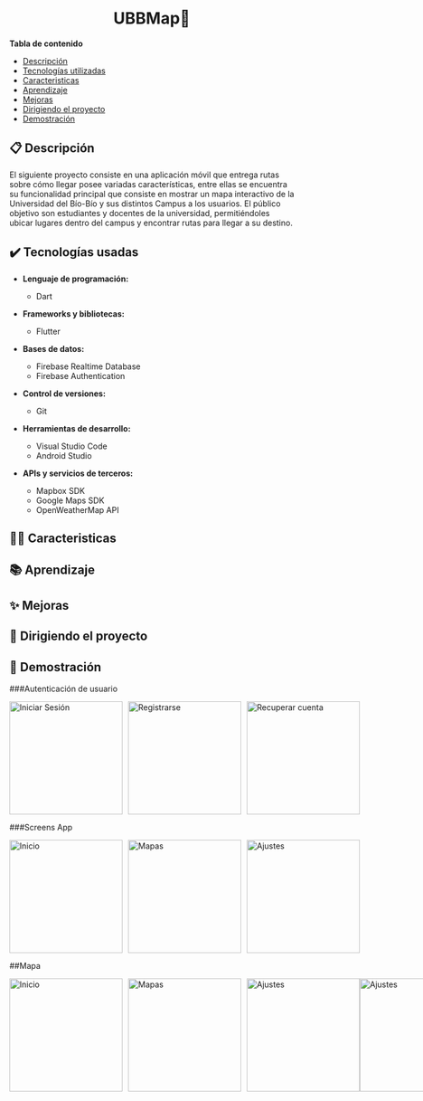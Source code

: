 <h1 align="center"> UBBMap🚶 </h1>


**Tabla de contenido**   
* [Descripción](#descripcion)
* [Tecnologías utilizadas](#tec-util)
* [Caracteristicas](#caract)
* [Aprendizaje](#aprendizaje)
* [Mejoras](#mejora)
* [Dirigiendo el proyecto](#instrucciones)
* [Demostración](#img)
## 📋 Descripción<a name="descripcion"></a>
   El siguiente proyecto consiste en una aplicación móvil que entrega rutas sobre cómo llegar posee variadas características, entre ellas se encuentra su funcionalidad principal que consiste en mostrar un mapa interactivo de la Universidad del Bío-Bío y sus distintos Campus a los usuarios. El público objetivo son estudiantes y docentes de la universidad, permitiéndoles ubicar lugares dentro del campus y encontrar rutas para llegar a su destino.

## ✔️ Tecnologías usadas<a name="tec-util"></a>

* <b>Lenguaje de programación:</b>
  * Dart

* <b>Frameworks y bibliotecas:</b>
  * Flutter
    
* <b>Bases de datos:</b>
  * Firebase Realtime Database
  * Firebase Authentication
    
* <b>Control de versiones:</b>
  * Git
    
* <b>Herramientas de desarrollo:</b>
  * Visual Studio Code
  * Android Studio
    
* <b>APIs y servicios de terceros:</b>
  * Mapbox SDK
  * Google Maps SDK
  * OpenWeatherMap API

## 👦🍳 Caracteristicas<a name="caract"></a>
## 📚 Aprendizaje<a name="aprendizaje"></a>
## ✨ Mejoras<a name="mejora"></a>
## 🚦 Dirigiendo el proyecto<a name="instrucciones"></a>
## 📱 Demostración<a name="img"></a>

###Autenticación de usuario
<div style="display:flex;">
    <img src="https://github.com/IvanParada/ubb/assets/118088453/1a797394-7451-4c4d-b176-6f4bac09aafa" alt="Iniciar Sesión" style="width:200px; margin-right:10px;">
    <img src="https://github.com/IvanParada/ubb/assets/118088453/52b8c0a4-d308-45ca-855c-a7c9d7d48c45" alt="Registrarse" style="width:200px; margin-right:10px;">
    <img src="https://github.com/IvanParada/ubb/assets/118088453/836abc24-944d-4d39-8d96-8057b81c4479" alt="Recuperar cuenta" style="width:200px;">
</div>


###Screens App
<div style="display:flex;">
    <img src="https://github.com/IvanParada/ubb/assets/118088453/b5c3cca3-ecff-4a74-a91b-88d02c460e20" alt="Inicio" style="width:200px; margin-right:10px;">
    <img src="https://github.com/IvanParada/ubb/assets/118088453/da812494-288b-4033-8218-4f173bda2270" alt="Mapas" style="width:200px; margin-right:10px;">
    <img src="[https://github.com/IvanParada/ubb/assets/118088453/836abc24-944d-4d39-8d96-8057b81c4479](https://github.com/IvanParada/ubb/assets/118088453/e6210685-f55e-4575-912b-8a4b5f48f05b)" alt="Ajustes" style="width:200px;">
</div>


##Mapa
<div style="display:flex;">
    <img src="https://github.com/IvanParada/ubb/assets/118088453/1d6c07ca-fe95-4de1-af7d-788f279efc18" alt="Inicio" style="width:200px; margin-right:10px;">
    <img src="https://github.com/IvanParada/ubb/assets/118088453/54e04245-c6b5-4491-b8dd-cc565b70e3a1" alt="Mapas" style="width:200px; margin-right:10px;">
    <img src="https://github.com/IvanParada/ubb/assets/118088453/3c116b2d-8b86-4d1e-8d1c-2d24dfab4efb" alt="Ajustes" style="width:200px;">
    <img src="https://github.com/IvanParada/ubb/assets/118088453/229b3529-ee29-4ce4-9a7d-33811d4e6e02" alt="Ajustes" style="width:200px;">
</div>


